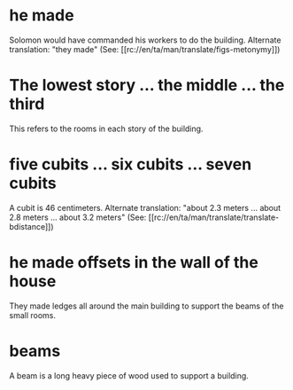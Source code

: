 # he made

Solomon would have commanded his workers to do the building. Alternate translation: "they made" (See: [[rc://en/ta/man/translate/figs-metonymy]])

# The lowest story ... the middle ... the third

This refers to the rooms in each story of the building.

# five cubits ... six cubits ... seven cubits

A cubit is 46 centimeters. Alternate translation: "about 2.3 meters ... about 2.8 meters ... about 3.2 meters" (See: [[rc://en/ta/man/translate/translate-bdistance]])

# he made offsets in the wall of the house

They made ledges all around the main building to support the beams of the small rooms.

# beams

A beam is a long heavy piece of wood used to support a building.

